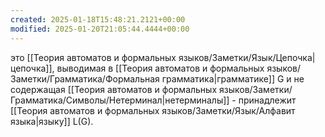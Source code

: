 ```yaml
---
created: 2025-01-18T15:48:21.2121+00:00
modified: 2025-01-20T21:05:44.4444+00:00
---
```

это [[Теория автоматов и формальных языков/Заметки/Язык/Цепочка|цепочка]], выводимая в [[Теория автоматов и формальных языков/Заметки/Грамматика/Формальная грамматика|грамматике]] G и не содержащая [[Теория автоматов и формальных языков/Заметки/Грамматика/Символы/Нетерминал|нетерминалы]] - принадлежит [[Теория автоматов и формальных языков/Заметки/Язык/Алфавит языка|языку]] L(G).